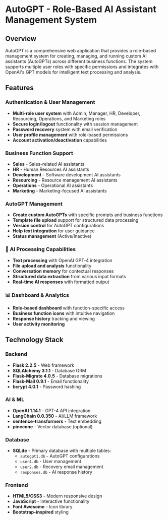 # AutoGPT - Role-Based AI Assistant Management System

## Overview

AutoGPT is a comprehensive web application that provides a role-based management system for creating, managing, and running custom AI assistants (AutoGPTs) across different business functions. The system supports multiple user roles with specific permissions and integrates with OpenAI's GPT models for intelligent text processing and analysis.

## Features

### Authentication & User Management
- **Multi-role user system** with Admin, Manager, HR, Developer, Resourcing, Operations, and Marketing roles
- **Secure login/logout** functionality with session management
- **Password recovery** system with email verification
- **User profile management** with role-based permissions
- **Account activation/deactivation** capabilities

### Business Function Support
- **Sales** - Sales-related AI assistants
- **HR** - Human Resources AI assistants  
- **Development** - Software development AI assistants
- **Resourcing** - Resource management AI assistants
- **Operations** - Operational AI assistants
- **Marketing** - Marketing-focused AI assistants

### AutoGPT Management
- **Create custom AutoGPTs** with specific prompts and business functions
- **Template file upload** support for structured data processing
- **Version control** for AutoGPT configurations
- **Help text integration** for user guidance
- **Status management** (Active/Inactive)

### 💬 AI Processing Capabilities
- **Text processing** with OpenAI GPT-4 integration
- **File upload and analysis** functionality
- **Conversation memory** for contextual responses
- **Structured data extraction** from various input formats
- **Real-time AI responses** with formatted output

### 📊 Dashboard & Analytics
- **Role-based dashboard** with function-specific access
- **Business function icons** with intuitive navigation
- **Response history** tracking and viewing
- **User activity monitoring**

## Technology Stack

### Backend
- **Flask 2.2.5** - Web framework
- **SQLAlchemy 3.1.1** - Database ORM
- **Flask-Migrate 4.0.5** - Database migrations
- **Flask-Mail 0.9.1** - Email functionality
- **bcrypt 4.0.1** - Password hashing

### AI & ML
- **OpenAI 1.14.1** - GPT-4 API integration
- **LangChain 0.0.350** - AI/LLM framework
- **sentence-transformers** - Text embedding
- **pinecone** - Vector database (optional)

### Database
- **SQLite** - Primary database with multiple tables:
  - `autogpt1.db` - AutoGPT configurations
  - `user4.db` - User management
  - `user2.db` - Recovery email management
  - `responses.db` - AI response history

### Frontend
- **HTML5/CSS3** - Modern responsive design
- **JavaScript** - Interactive functionality
- **Font Awesome** - Icon library
- **Bootstrap-inspired** styling